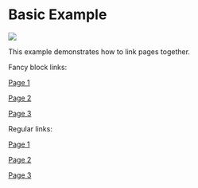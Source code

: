 # Basic Example

![](https://images.unsplash.com/photo-1581888227599-779811939961?ixlib=rb-1.2.1&ixid=eyJhcHBfaWQiOjEyMDd9&auto=format&fit=crop&w=800&h=500&q=80)

This example demonstrates how to link pages together.

Fancy block links:

<a class="page" href="Page 1.md">Page 1</a>

<a class="page" href="Page 2.md">Page 2</a>

<a class="page" href="Page 3">Page 3</a>

Regular links:

[Page 1](Page%201.md)

[Page 2](Page%202.md)

[Page 3](Page%203)
